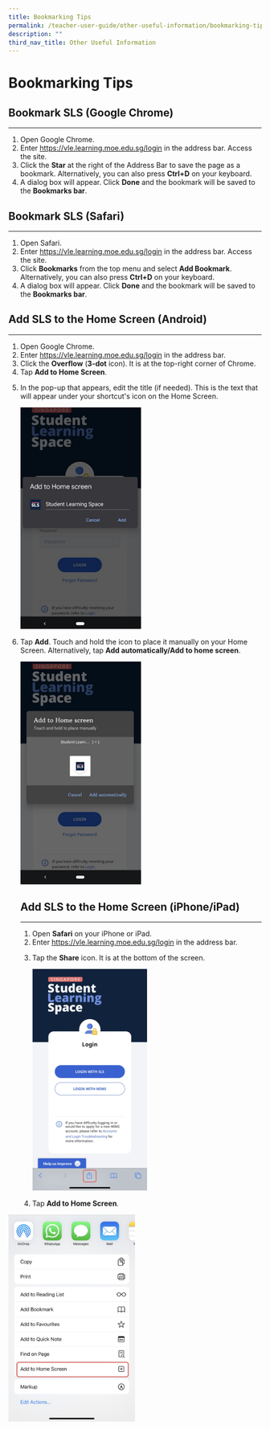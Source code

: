 ```yaml
---
title: Bookmarking Tips
permalink: /teacher-user-guide/other-useful-information/bookmarking-tips/
description: ""
third_nav_title: Other Useful Information
---
```

<h1 id="bookmarking-tips">Bookmarking Tips</h1>
<h2 id="bookmark-sls-google-chrome-">Bookmark SLS (Google Chrome)</h2>
<hr>
<ol>
<li>Open Google Chrome.</li>
<li>Enter <a target="_blank" href="https://vle.learning.moe.edu.sg/login">https://vle.learning.moe.edu.sg/login</a> in the address bar. Access the site.</li>
<li>Click the <strong>Star</strong> at the right of the Address Bar to save the page as a bookmark. Alternatively, you can also press <strong>Ctrl+D</strong> on your keyboard.</li>
<li>A dialog box will appear. Click <strong>Done</strong> and the bookmark will be saved to the <strong>Bookmarks bar</strong>.</li>
</ol>
<h2 id="bookmark-sls-safari-">Bookmark SLS (Safari)</h2>
<hr>
<ol>
<li>Open Safari.</li>
<li>Enter <a target="_blank" href="https://vle.learning.moe.edu.sg/login">https://vle.learning.moe.edu.sg/login</a> in the address bar. Access the site.</li>
<li>Click <strong>Bookmarks</strong> from the top menu and select <strong>Add Bookmark</strong>. Alternatively, you can also press <strong>Ctrl+D</strong> on your keyboard.</li>
<li>A dialog box will appear. Click <strong>Done</strong> and the bookmark will be saved to the <strong>Bookmarks bar</strong>.</li>
</ol>
<h2 id="add-sls-to-the-home-screen-android-">Add SLS to the Home Screen (Android)</h2>
<hr>
<ol>
<li>Open Google Chrome.</li>
<li>Enter <a target="_blank" href="https://vle.learning.moe.edu.sg/login">https://vle.learning.moe.edu.sg/login</a> in the address bar.</li>
<li>Click the <strong>Overflow</strong> (<strong>3-dot</strong> icon). It is at the top-right corner of Chrome.</li>
<li>Tap <strong>Add to Home Screen</strong>.</li>
<li><p>In the pop-up that appears, edit the title (if needed). This is the text that will appear under your shortcut's icon on the Home Screen.</p>
<p><img style="width: 50%;" src="/images/2Teacher/Teacher-Bookmark.png"></p>
</li>
<li><p>Tap <strong>Add</strong>. Touch and hold the icon to place it manually on your Home Screen. Alternatively, tap <strong>Add automatically/Add to home screen</strong>.</p>
<p><img style="width: 50%;" src="/images/2Teacher/Teacher-Bookmark1.png"></p>
<h2 id="-add-sls-to-the-home-screen-iphone-ipad-">Add SLS to the Home Screen (iPhone/iPad)</h2>
<hr>
<ol>
<li>Open <strong>Safari</strong> on your iPhone or iPad.</li>
<li>Enter <a href="https://vle.learning.moe.edu.sg/login">https://vle.learning.moe.edu.sg/login</a> in the address bar.</li>
<li><p>Tap the <strong>Share</strong> icon. It is at the bottom of the screen.</p>
<p><img style="width: 50%;" src="/images/2Teacher/Teacher-Bookmark2.png"></p>
</li>
<li><p>Tap <strong>Add to Home Screen</strong>.</p>
</li>
</ol>
</li>
</ol><img style="width: 50%;" src="/images/2Teacher/Teacher-Bookmark3.png">
